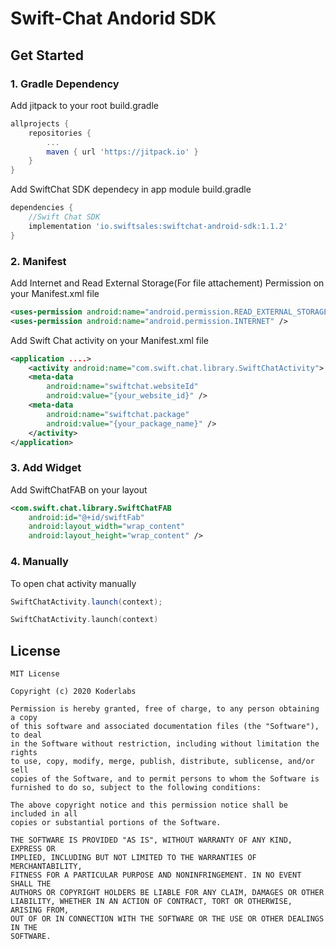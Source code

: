 # Swift-Chat Andorid SDK

## Get Started

### 1. Gradle Dependency

Add jitpack to your root build.gradle
```gradle
allprojects {
    repositories {
        ...
        maven { url 'https://jitpack.io' }
    }
}
```

Add SwiftChat SDK dependecy in app module build.gradle
```gradle
dependencies {
    //Swift Chat SDK
    implementation 'io.swiftsales:swiftchat-android-sdk:1.1.2'
}
```

### 2. Manifest

Add Internet and Read External Storage(For file attachement) Permission on your Manifest.xml file
```Manifest.xml
<uses-permission android:name="android.permission.READ_EXTERNAL_STORAGE" />
<uses-permission android:name="android.permission.INTERNET" />
```

Add Swift Chat activity on your Manifest.xml file
```Manifest.xml
<application ....>
    <activity android:name="com.swift.chat.library.SwiftChatActivity">
    <meta-data
        android:name="swiftchat.websiteId"
        android:value="{your_website_id}" />
    <meta-data
        android:name="swiftchat.package"
        android:value="{your_package_name}" />
    </activity>
</application>
```

### 3. Add Widget

Add SwiftChatFAB on your layout

``` your_layout.xml
<com.swift.chat.library.SwiftChatFAB
    android:id="@+id/swiftFab"
    android:layout_width="wrap_content"
    android:layout_height="wrap_content" />
```

### 4. Manually

To open chat activity manually

``` Java
SwiftChatActivity.launch(context);
```

``` Kotlin
SwiftChatActivity.launch(context)
```

## License
```
MIT License

Copyright (c) 2020 Koderlabs

Permission is hereby granted, free of charge, to any person obtaining a copy
of this software and associated documentation files (the "Software"), to deal
in the Software without restriction, including without limitation the rights
to use, copy, modify, merge, publish, distribute, sublicense, and/or sell
copies of the Software, and to permit persons to whom the Software is
furnished to do so, subject to the following conditions:

The above copyright notice and this permission notice shall be included in all
copies or substantial portions of the Software.

THE SOFTWARE IS PROVIDED "AS IS", WITHOUT WARRANTY OF ANY KIND, EXPRESS OR
IMPLIED, INCLUDING BUT NOT LIMITED TO THE WARRANTIES OF MERCHANTABILITY,
FITNESS FOR A PARTICULAR PURPOSE AND NONINFRINGEMENT. IN NO EVENT SHALL THE
AUTHORS OR COPYRIGHT HOLDERS BE LIABLE FOR ANY CLAIM, DAMAGES OR OTHER
LIABILITY, WHETHER IN AN ACTION OF CONTRACT, TORT OR OTHERWISE, ARISING FROM,
OUT OF OR IN CONNECTION WITH THE SOFTWARE OR THE USE OR OTHER DEALINGS IN THE
SOFTWARE.
```
